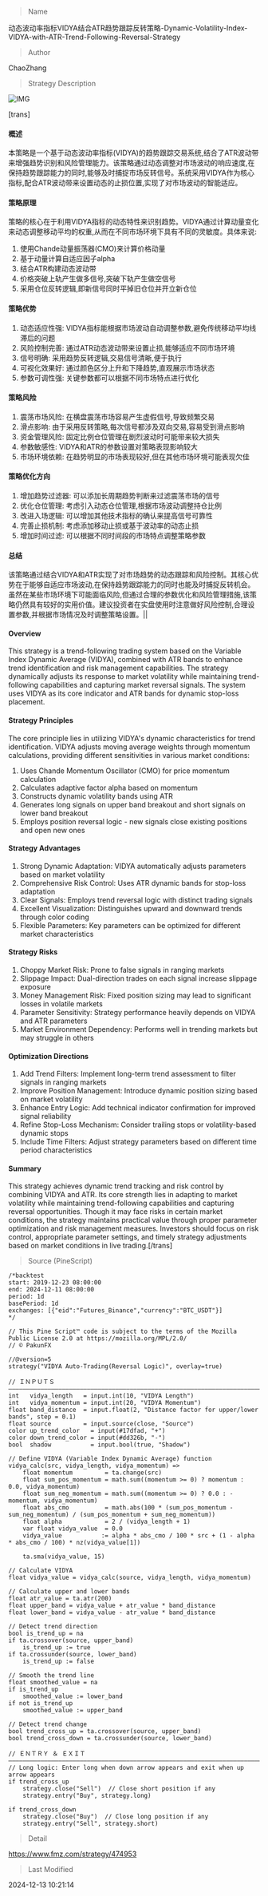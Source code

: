 
> Name

动态波动率指标VIDYA结合ATR趋势跟踪反转策略-Dynamic-Volatility-Index-VIDYA-with-ATR-Trend-Following-Reversal-Strategy

> Author

ChaoZhang

> Strategy Description

![IMG](https://www.fmz.com/upload/asset/1321474433722e93ff6.png)

[trans]
#### 概述
本策略是一个基于动态波动率指标(VIDYA)的趋势跟踪交易系统,结合了ATR波动带来增强趋势识别和风险管理能力。该策略通过动态调整对市场波动的响应速度,在保持趋势跟踪能力的同时,能够及时捕捉市场反转信号。系统采用VIDYA作为核心指标,配合ATR波动带来设置动态的止损位置,实现了对市场波动的智能适应。

#### 策略原理
策略的核心在于利用VIDYA指标的动态特性来识别趋势。VIDYA通过计算动量变化来动态调整移动平均的权重,从而在不同市场环境下具有不同的灵敏度。具体来说:
1. 使用Chande动量振荡器(CMO)来计算价格动量
2. 基于动量计算自适应因子alpha
3. 结合ATR构建动态波动带
4. 价格突破上轨产生做多信号,突破下轨产生做空信号
5. 采用仓位反转逻辑,即新信号同时平掉旧仓位并开立新仓位

#### 策略优势
1. 动态适应性强: VIDYA指标能根据市场波动自动调整参数,避免传统移动平均线滞后的问题
2. 风险控制完善: 通过ATR动态波动带来设置止损,能够适应不同市场环境
3. 信号明确: 采用趋势反转逻辑,交易信号清晰,便于执行
4. 可视化效果好: 通过颜色区分上升和下降趋势,直观展示市场状态
5. 参数可调性强: 关键参数都可以根据不同市场特点进行优化

#### 策略风险
1. 震荡市场风险: 在横盘震荡市场容易产生虚假信号,导致频繁交易
2. 滑点影响: 由于采用反转策略,每次信号都涉及双向交易,容易受到滑点影响
3. 资金管理风险: 固定比例仓位管理在剧烈波动时可能带来较大损失
4. 参数敏感性: VIDYA和ATR的参数设置对策略表现影响较大
5. 市场环境依赖: 在趋势明显的市场表现较好,但在其他市场环境可能表现欠佳

#### 策略优化方向
1. 增加趋势过滤器: 可以添加长周期趋势判断来过滤震荡市场的信号
2. 优化仓位管理: 考虑引入动态仓位管理,根据市场波动调整持仓比例
3. 改进入场逻辑: 可以增加其他技术指标的确认来提高信号可靠性
4. 完善止损机制: 考虑添加移动止损或基于波动率的动态止损
5. 增加时间过滤: 可以根据不同时间段的市场特点调整策略参数

#### 总结
该策略通过结合VIDYA和ATR实现了对市场趋势的动态跟踪和风险控制。其核心优势在于能够自适应市场波动,在保持趋势跟踪能力的同时也能及时捕捉反转机会。虽然在某些市场环境下可能面临风险,但通过合理的参数优化和风险管理措施,该策略仍然具有较好的实用价值。建议投资者在实盘使用时注意做好风险控制,合理设置参数,并根据市场情况及时调整策略设置。||

#### Overview
This strategy is a trend-following trading system based on the Variable Index Dynamic Average (VIDYA), combined with ATR bands to enhance trend identification and risk management capabilities. The strategy dynamically adjusts its response to market volatility while maintaining trend-following capabilities and capturing market reversal signals. The system uses VIDYA as its core indicator and ATR bands for dynamic stop-loss placement.

#### Strategy Principles
The core principle lies in utilizing VIDYA's dynamic characteristics for trend identification. VIDYA adjusts moving average weights through momentum calculations, providing different sensitivities in various market conditions:
1. Uses Chande Momentum Oscillator (CMO) for price momentum calculation
2. Calculates adaptive factor alpha based on momentum
3. Constructs dynamic volatility bands using ATR
4. Generates long signals on upper band breakout and short signals on lower band breakout
5. Employs position reversal logic - new signals close existing positions and open new ones

#### Strategy Advantages
1. Strong Dynamic Adaptation: VIDYA automatically adjusts parameters based on market volatility
2. Comprehensive Risk Control: Uses ATR dynamic bands for stop-loss adaptation
3. Clear Signals: Employs trend reversal logic with distinct trading signals
4. Excellent Visualization: Distinguishes upward and downward trends through color coding
5. Flexible Parameters: Key parameters can be optimized for different market characteristics

#### Strategy Risks
1. Choppy Market Risk: Prone to false signals in ranging markets
2. Slippage Impact: Dual-direction trades on each signal increase slippage exposure
3. Money Management Risk: Fixed position sizing may lead to significant losses in volatile markets
4. Parameter Sensitivity: Strategy performance heavily depends on VIDYA and ATR parameters
5. Market Environment Dependency: Performs well in trending markets but may struggle in others

#### Optimization Directions
1. Add Trend Filters: Implement long-term trend assessment to filter signals in ranging markets
2. Improve Position Management: Introduce dynamic position sizing based on market volatility
3. Enhance Entry Logic: Add technical indicator confirmation for improved signal reliability
4. Refine Stop-Loss Mechanism: Consider trailing stops or volatility-based dynamic stops
5. Include Time Filters: Adjust strategy parameters based on different time period characteristics

#### Summary
This strategy achieves dynamic trend tracking and risk control by combining VIDYA and ATR. Its core strength lies in adapting to market volatility while maintaining trend-following capabilities and capturing reversal opportunities. Though it may face risks in certain market conditions, the strategy maintains practical value through proper parameter optimization and risk management measures. Investors should focus on risk control, appropriate parameter settings, and timely strategy adjustments based on market conditions in live trading.[/trans]



> Source (PineScript)

``` pinescript
/*backtest
start: 2019-12-23 08:00:00
end: 2024-12-11 08:00:00
period: 1d
basePeriod: 1d
exchanges: [{"eid":"Futures_Binance","currency":"BTC_USDT"}]
*/

// This Pine Script™ code is subject to the terms of the Mozilla Public License 2.0 at https://mozilla.org/MPL/2.0/
// © PakunFX

//@version=5
strategy("VIDYA Auto-Trading(Reversal Logic)", overlay=true)

// ＩＮＰＵＴＳ ――――――――――――――――――――――――――――――――――――――――――――――――――――――――――――――――――――――――――――――――――――――――――
int   vidya_length   = input.int(10, "VIDYA Length")       
int   vidya_momentum = input.int(20, "VIDYA Momentum")    
float band_distance  = input.float(2, "Distance factor for upper/lower bands", step = 0.1)  
float source         = input.source(close, "Source")    
color up_trend_color   = input(#17dfad, "+")  
color down_trend_color = input(#dd326b, "-")  
bool  shadow           = input.bool(true, "Shadow") 

// Define VIDYA (Variable Index Dynamic Average) function
vidya_calc(src, vidya_length, vidya_momentum) =>
    float momentum         = ta.change(src)
    float sum_pos_momentum = math.sum((momentum >= 0) ? momentum : 0.0, vidya_momentum)
    float sum_neg_momentum = math.sum((momentum >= 0) ? 0.0 : -momentum, vidya_momentum)
    float abs_cmo          = math.abs(100 * (sum_pos_momentum - sum_neg_momentum) / (sum_pos_momentum + sum_neg_momentum))
    float alpha            = 2 / (vidya_length + 1)
    var float vidya_value  = 0.0
    vidya_value           := alpha * abs_cmo / 100 * src + (1 - alpha * abs_cmo / 100) * nz(vidya_value[1])

    ta.sma(vidya_value, 15)

// Calculate VIDYA
float vidya_value = vidya_calc(source, vidya_length, vidya_momentum)

// Calculate upper and lower bands
float atr_value = ta.atr(200)
float upper_band = vidya_value + atr_value * band_distance
float lower_band = vidya_value - atr_value * band_distance

// Detect trend direction
bool is_trend_up = na
if ta.crossover(source, upper_band)
    is_trend_up := true
if ta.crossunder(source, lower_band)
    is_trend_up := false

// Smooth the trend line
float smoothed_value = na
if is_trend_up
    smoothed_value := lower_band
if not is_trend_up
    smoothed_value := upper_band

// Detect trend change
bool trend_cross_up = ta.crossover(source, upper_band)
bool trend_cross_down = ta.crossunder(source, lower_band)

// ＥＮＴＲＹ ＆ ＥＸＩＴ ―――――――――――――――――――――――――――――――――――――――――――――――――――――――――――――――――――――――――――――――――――――
// Long logic: Enter long when down arrow appears and exit when up arrow appears
if trend_cross_up
    strategy.close("Sell")  // Close short position if any
    strategy.entry("Buy", strategy.long)

if trend_cross_down
    strategy.close("Buy")  // Close long position if any
    strategy.entry("Sell", strategy.short)
```

> Detail

https://www.fmz.com/strategy/474953

> Last Modified

2024-12-13 10:21:14
